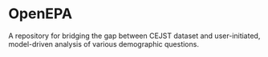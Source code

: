 # OpenEPA
A repository for bridging the gap between CEJST dataset and user-initiated, model-driven analysis of various demographic questions.
